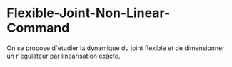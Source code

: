 # Flexible-Joint-Non-Linear-Command
On se propose d´etudier la dynamique du joint ﬂexible et de dimensionner un r´egulateur par linearisation exacte.
